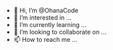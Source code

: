 - 👋 Hi, I’m @OhanaCode
- 👀 I’m interested in ...
- 🌱 I’m currently learning ...
- 💞️ I’m looking to collaborate on ...
- 📫 How to reach me ...

<!---
OhanaCode/OhanaCode is a ✨ special ✨ repository because its `README.md` (this file) appears on your GitHub profile.
You can click the Preview link to take a look at your changes.
--->
